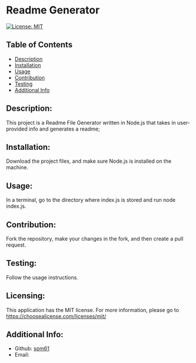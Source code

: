 # Readme Generator

  [![License: MIT](https://img.shields.io/badge/License-MIT-yellow.svg)](https://opensource.org/licenses/MIT)

  ## Table of Contents 
  - [Description](#description)
  - [Installation](#installation)
  - [Usage](#usage)
  - [Contribution](#contribution)
  - [Testing](#testing)
  - [Additional Info](#additional-info)

  ## Description:
  This project is a Readme File Generator written in Node.js that takes in user-provided info and generates a readme;

  ## Installation:
  Download the project files, and make sure Node.js is installed on the machine.

  ## Usage:
  In a terminal, go to the directory where index.js is stored and run node index.js.

  ## Contribution:
  Fork the repository, make your changes in the fork, and then create a pull request.

  ## Testing:
  Follow the usage instructions.

  ## Licensing:
  This application has the MIT license.
  For more information, please go to 
  https://choosealicense.com/licenses/mit/

  ## Additional Info:
  - Github: [spm61](https://github.com/spm61)
  - Email: 